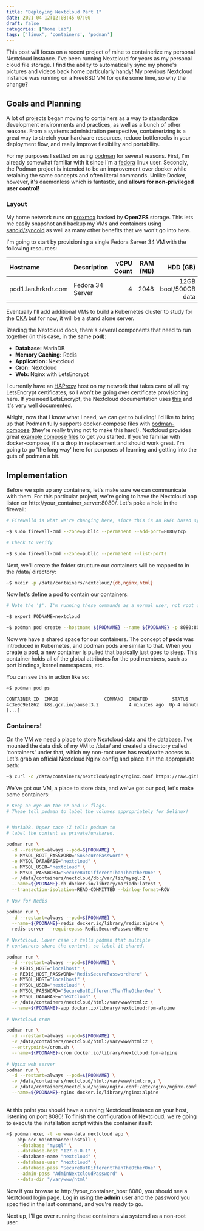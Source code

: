 ```yaml
---
title: "Deploying Nextcloud Part 1"
date: 2021-04-12T12:08:45-07:00
draft: false
categories: ["home lab"]
tags: ['linux', 'containers', 'podman']
---
```


This post will focus on a recent project of mine to containerize my personal Nextcloud instance. I've been running Nextcloud for years as my personal cloud file storage. I find the ability to automatically sync my phone's pictures and videos back home particularly handy! My previous Nextcloud instance was running on a FreeBSD VM for quite some time, so why the change? 

## Goals and Planning

A lot of projects began moving to containers as a way to standardize development environments and practices, as well as a bunch of other reasons. From a systems administration perspective, containerizing is a great way to stretch your hardware resources, reduce bottlenecks in your deployment flow, and really improve flexibility and portability. 

For my purposes I settled on using [podman](https://podman.io/) for several reasons. First, I'm already somewhat familiar with it since I'm a [fedora](https://getfedora.org/) linux user. Secondly, the Podman project is intended to be an improvement over docker while retaining the same concepts and often literal commands. Unlike Docker, however, it's daemonless which is fantastic, and **allows for non-privileged user control!** 

### Layout

My home network runs on [proxmox](https://www.proxmox.com/) backed by **OpenZFS** storage. This lets me easily snapshot and backup my VMs and containers using [sanoid/syncoid](https://github.com/jimsalterjrs/sanoid) as well as many other benefits that we won't go into here. 

I'm going to start by provisioning a single Fedora Server 34 VM with the following resources:

| Hostname            | Description      | vCPU Count | RAM (MB) | HDD (GB)             |
| :-------            | :----------      | ---------: | -------: | -------:             |
| pod1.lan.hrkrdr.com | Fedora 34 Server | 4          | 2048     | 12GB boot/500GB data |

Eventually I'll add additional VMs to build a Kubernetes cluster to study for the [CKA](https://training.linuxfoundation.org/certification/certified-kubernetes-administrator-cka/) but for now, it will be a stand alone server. 

Reading the Nextcloud docs, there's several components that need to run together (in this case, in the same **pod**):
- **Database:** MariaDB
- **Memory Caching:** Redis
- **Application:** Nextcloud
- **Cron:** Nextcloud
- **Web:** Nginx with LetsEncrypt

I currently have an [HAProxy](http://www.haproxy.org) host on my network that takes care of all my LetsEncrypt certificates, so I won't be going over certificate provisioning here. If you need LetsEncrypt, the Nextcloud documentation uses [this](https://github.com/nginx-proxy/docker-letsencrypt-nginx-proxy-companion) and it's very well documented. 

Alright, now that I know what I need, we can get to building! I'd like to bring up that Podman fully supports docker-compose files with [podman-compose](https://github.com/containers/podman-compose) (they're really trying not to make this hard!). Nextcloud provides great [example compose files](https://hub.docker.com/_/nextcloud#running-this-image-with-docker-compose) to get you started. If you're familiar with docker-compose, it's a drop in replacement and should work great. I'm going to go 'the long way' here for purposes of learning and getting into the guts of podman a bit. 

## Implementation

Before we spin up any containers, let's make sure we can communicate with them. For this particular project, we're going to have the Nextcloud app listen on http://your_container_server:8080/. Let's poke a hole in the firewall: 

```bash
# Firewalld is what we're changing here, since this is an RHEL based system. Debian/Ubuntu users will need to use UFW

~$ sudo firewall-cmd --zone=public --permanent --add-port=8080/tcp

# Check to verify

~$ sudo firewall-cmd --zone=public --permanent --list-ports

```

Next, we'll create the folder structure our containers will be mapped to in the /data/ directory: 

```bash
~$ mkdir -p /data/containers/nextcloud/{db,nginx,html}
```

Now let's define a pod to contain our containers: 

```bash
# Note the '$'. I'm running these commands as a normal user, not root or sudo. 

~$ export PODNAME=nextcloud

~$ podman pod create --hostname ${PODNAME} --name ${PODNAME} -p 8080:80

```

Now we have a shared space for our containers. The concept of **pods** was introduced in Kubernetes, and podman pods are similar to that. When you create a pod, a new container is pulled that basically just goes to sleep. This container holds all of the global attributes for the pod members, such as port bindings, kernel namespaces, etc. 

You can see this in action like so: 

```bash
~$ podman pod ps

CONTAINER ID  IMAGE                 COMMAND  CREATED         STATUS             PORTS                 NAMES
4c3e0c9e1862  k8s.gcr.io/pause:3.2           4 minutes ago  Up 4 minutes ago  0.0.0.0:8080->80/tcp  63f269df4b2a-infra
[...]

```

### Containers!
On the VM we need a place to store Nextcloud data and the database. I've mounted the data disk of my VM to /data/ and created a directory called 'containers' under that, which my non-root user has read/write access to. Let's grab an official Nextcloud Nginx config and place it in the appropriate path:

```bash
~$ curl -o /data/containers/nextcloud/nginx/nginx.conf https://raw.githubusercontent.com/nextcloud/docker/master/.examples/docker-compose/with-nginx-proxy/mariadb-cron-redis/fpm/web/nginx.conf
``` 

We've got our VM, a place to store data, and we've got our pod, let's make some containers: 

```bash
# Keep an eye on the :z and :Z flags. 
# These tell podman to label the volumes appropriately for Selinux!


# MariaDB. Upper case :Z tells podman to 
# label the content as private/unshared. 

podman run \
  -d --restart=always --pod=${PODNAME} \
  -e MYSQL_ROOT_PASSWORD="SoSecurePassword" \
  -e MYSQL_DATABASE="nextcloud" \
  -e MYSQL_USER="nextcloud" \
  -e MYSQL_PASSWORD="SecureButDifferentThanTheOtherOne" \
  -v /data/containers/nextcloud/db:/var/lib/mysql:Z \
  --name=${PODNAME}-db docker.io/library/mariadb:latest \
  --transaction-isolation=READ-COMMITTED --binlog-format=ROW
	
# Now for Redis

podman run \
  -d --restart=always --pod=${PODNAME} \
  --name=${PODNAME}-redis docker.io/library/redis:alpine \
  redis-server --requirepass RedisSecurePasswordHere
	
# Nextcloud. Lower case :z tells podman that multiple
# containers share the content, so label it shared.

podman run \
  -d --restart=always --pod=${PODNAME} \
  -e REDIS_HOST="localhost" \
  -e REDIS_HOST_PASSWORD="RedisSecurePasswordHere" \
  -e MYSQL_HOST="localhost" \
  -e MYSQL_USER="nextcloud" \
  -e MYSQL_PASSWORD="SecureButDifferentThanTheOtherOne" \
  -e MYSQL_DATABASE="nextcloud" \
  -v /data/containers/nextcloud/html:/var/www/html:z \
  --name=${PODNAME}-app docker.io/library/nextcloud:fpm-alpine
	
# Nextcloud cron

podman run \
  -d --restart=always --pod=${PODNAME} \
  -v /data/containers/nextcloud/html:/var/www/html:z \
  --entrypoint=/cron.sh \
  --name=${PODNAME}-cron docker.io/library/nextcloud:fpm-alpine
	
# Nginx web server
podman run \
  -d --restart=always --pod=${PODNAME} \
  -v /data/containers/nextcloud/html:/var/www/html:ro,z \
  -v /data/containers/nextcloud/nginx/nginx.conf:/etc/nginx/nginx.conf:ro,Z \
  --name=${PODNAME}-nginx docker.io/library/nginx:alpine
	
```

At this point you should have a running Nextcloud instance on your host, listening on port 8080! To finish the configuration of Nextcloud, we're going to execute the installation script within the container itself: 

```bash
~$ podman exec -t -u www-data nextcloud app \
	php occ maintenance:install \
	--database "mysql" \
	--database-host "127.0.0.1" \  
	--database-name "nextcloud" \
	--database-user "nextcloud" \
	--database-pass "SecureButDifferentThanTheOtherOne" \
	--admin-pass "AdminNextcloudPassword" \
	--data-dir "/var/www/html"
```

Now if you browse to http://your_container_host:8080, you should see a Nextcloud login page. Log in using the **admin** user and the password you specified in the last command, and you're ready to go. 

Next up, I'll go over running these containers via systemd as a non-root user. 
